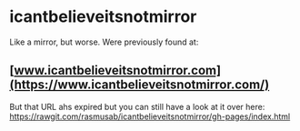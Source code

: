 # icantbelieveitsnotmirror
Like a mirror, but worse. Were previously found at:

[www.icantbelieveitsnotmirror.com](https://www.icantbelieveitsnotmirror.com/)
-------------------------------------------------------------------------------

But that URL ahs expired but you can still have a look at it over here: https://rawgit.com/rasmusab/icantbelieveitsnotmirror/gh-pages/index.html
